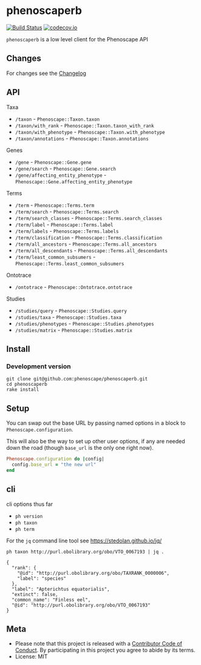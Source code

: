 phenoscaperb
============

[![Build Status](https://travis-ci.org/phenoscape/phenoscaperb.svg?branch=master)](https://travis-ci.org/phenoscape/phenoscaperb)
[![codecov.io](http://codecov.io/github/phenoscape/phenoscaperb/coverage.svg?branch=master)](http://codecov.io/github/phenoscape/phenoscaperb?branch=master)

`phenoscaperb` is a low level client for the Phenoscape API

## Changes

For changes see the [Changelog][changelog]

## API

Taxa

* `/taxon` - `Phenoscape::Taxon.taxon`
* `/taxon/with_rank` - `Phenoscape::Taxon.taxon_with_rank`
* `/taxon/with_phenotype` - `Phenoscape::Taxon.with_phenotype`
* `/taxon/annotations` - `Phenoscape::Taxon.annotations`

Genes

* `/gene` - `Phenoscape::Gene.gene`
* `/gene/search` - `Phenoscape::Gene.search`
* `/gene/affecting_entity_phenotype` - `Phenoscape::Gene.affecting_entity_phenotype`

Terms

* `/term` - `Phenoscape::Terms.term`
* `/term/search` - `Phenoscape::Terms.search`
* `/term/search_classes` - `Phenoscape::Terms.search_classes`
* `/term/label` - `Phenoscape::Terms.label`
* `/term/labels` - `Phenoscape::Terms.labels`
* `/term/classification` - `Phenoscape::Terms.classification`
* `/term/all_ancestors` - `Phenoscape::Terms.all_ancestors`
* `/term/all_descendants` - `Phenoscape::Terms.all_descendants`
* `/term/least_common_subsumers` - `Phenoscape::Terms.least_common_subsumers`

Ontotrace

* `/ontotrace` - `Phenoscape::Ontotrace.ontotrace`

Studies

* `/studies/query` - `Phenoscape::Studies.query`
* `/studies/taxa` - `Phenoscape::Studies.taxa`
* `/studies/phenotypes` - `Phenoscape::Studies.phenotypes`
* `/studies/matrix` - `Phenoscape::Studies.matrix`

## Install

### Development version

```
git clone git@github.com:phenoscape/phenoscaperb.git
cd phenoscaperb
rake install
```

## Setup

You can swap out the base URL by passing named options in a block to `Phenoscape.configuration`.

This will also be the way to set up other user options, if any are needed down the road (though `base_url` is the only one right now).

```ruby
Phenoscape.configuration do |config|
  config.base_url = "the new url"
end
```

## cli

cli options thus far

* `ph version`
* `ph taxon`
* `ph term`

For the `jq` command line tool see <https://stedolan.github.io/jq/>

```
ph taxon http://purl.obolibrary.org/obo/VTO_0067193 | jq .
```

```
{
  "rank": {
    "@id": "http://purl.obolibrary.org/obo/TAXRANK_0000006",
    "label": "species"
  },
  "label": "Apterichtus equatorialis",
  "extinct": false,
  "common_name": "Finless eel",
  "@id": "http://purl.obolibrary.org/obo/VTO_0067193"
}
```

## Meta

* Please note that this project is released with a [Contributor Code of Conduct](CONDUCT.md). By participating in this project you agree to abide by its terms.
* License: MIT

[phenoscapeapi]: https://www.gbif.org/developer/summary
[changelog]: https://github.com/sckott/phenoscaperb/blob/master/CHANGELOG.md
